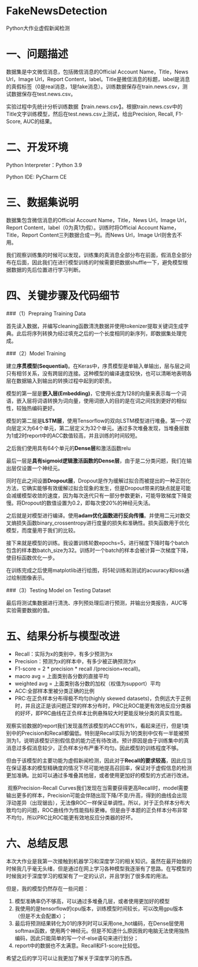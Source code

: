 # FakeNewsDetection

Python大作业虚假新闻检测

# 一、问题描述

数据集是中文微信消息，包括微信消息的Official Account Name，Title，News Url，Image Url，Report Content，label。Title是微信消息的标题，label是消息的真假标签（0是real消息，1是fake消息）。训练数据保存在train.news.csv，测试数据保存在test.news.csv。

实验过程中先统计分析训练数据【train.news.csv】。根据train.news.csv中的Title文字训练模型，然后在test.news.csv上测试，给出Precision, Recall, F1-Score, AUC的结果。

# 二、开发环境

Python Interpreter：Python 3.9

Python IDE: PyCharm CE

# 三、数据集说明

数据集包含微信消息的Official Account Name，Title，News Url，Image Url，Report Content，label（0为真1为假）。训练时将Official Account Name，Title，Report Content三列数据合成一列。而News Url，Image Url则舍去不用。

我们观察训练集的时候可以发现，训练集的真消息全部分布在前面，假消息全部分布在后面，因此我们在进行模型训练的时候需要把数据shuffle一下，避免模型根据数据的先后位置进行学习判断。

# 四、关键步骤及代码细节

###（1）Prepraing Training Data

首先读入数据，并编写cleaning函数清洗数据并使用tokenizer提取关键词生成字典。此后将序列转换为经过填充之后的一个长度相同的新序列，即数据集处理完成。

###（2）Model Training

  建立**序贯模型(Sequential)**。在Keras中，序贯模型是单输入单输出，层与层之间只有相邻关系，没有跨层的连接。这种模型的编译速度较快，也可以清晰地表明各层在数据输入到输出的转换过程中起到的职责。

  模型的第一层是**嵌入层(Embedding)**，它使用长度为128的向量来表示每一个词语，嵌入层将词语转换为词向量，使用词嵌入的目的是在词之间找到更好的相似性，较独热编码更好。

  模型的第二层是**LSTM层**，使用Tensorflow的双向LSTM模型进行堆叠。第一个双向层定义为64个单元，第二层定义为32个单元。通过多次堆叠发现，当堆叠层数为1或2时report中的ACC数值较高，并且训练的时间较短。

  之后我们使用具有64个单元的**Dense层**和激活函数relu

  最后一层是**具有sigmoid逻辑激活函数的Dense层**，由于是二分类问题，我们在输出层仅设置一个神经元。

  同时在此之间设置**Dropout层**，Dropout是作为缓解过拟合而被提出的一种正则化方法，它确实能够有效缓解过拟合现象的发生，但是Dropout带来的缺点就是可能会减缓模型收敛的速度，因为每次迭代只有一部分参数更新，可能导致梯度下降变慢。将Dropout的数值设置为0.2，即每次使20%的神经元失活。

  之后就是对模型进行编译。使用**adam优化函数进行反向传播**。并使用二元对数交叉熵损失函数binary_crossentropy进行度量的损失和准确性。损失函数用于优化模型，而度量用于我们的比较。

​	接下来就是模型的训练。我设置训练轮数epochs=5，进行梯度下降时每个batch包含的样本数batch_size为32。训练时一个batch的样本会被计算一次梯度下降，使目标函数优化一步。

  在训练完成之后使用matplotlib进行绘图，将5轮训练和测试的acuuracy和loss通过绘制图像表示。

###（3）Testing Model on Testing Dataset

  最后将测试集数据进行清洗、序列预处理后进行预测，并输出分类报告，AUC等实验需要数据的值。

# 五、结果分析与模型改进

- Recall：实际为x的类别中，有多少预测为x
- Precision：预测为x的样本中，有多少被正确预测为x
- F1-score = 2 * precision * recall /(precision+recall)。
- macro avg = 上面类别各分数的直接平均
- weighted avg = 上面类别各分数的加权（权值为support）平均
- ACC:全部样本里被分类正确的比例
- PRC:在正负样本分布得极不均匀(highly skewed datasets)，负例远大于正例时，并且这正是该问题正常的样本分布时，PRC比ROC能更有效地反应分类器的好坏，即PRC曲线在正负样本比例悬殊较大时更能反映分类的真实性能。

​	观察实验数据的report我们发现虽然该模型的ACC有91%，看起来还行，但是1类别中的Precision和Recall都偏低。特别是Recall实际为1的类别中仅有一半能被预测为1，说明该模型识别假信息的能力还有待改进。预计原因是由于训练集中的真消息过多假消息较少，正负样本分布严重不均匀。因此模型的训练程度不够。

​	但由于该模型的主要功能为虚假新闻检测，因此对于**Recall的要求较高**，因此应当在保证基本的模型精确度的情况下尽可能地提高召回率，保证对于虚假信息的检测更加准确。比如可以通过多堆叠其他层，或者使用更加好的模型的方式进行改进。

​	观察Precision-Recall Curves我们发现在当需要获得更高Recall时，model需要输出更多的样本，Precision可能会伴随出现下降/不变/升高，得到的曲线会出现浮动差异（出现锯齿），无法像ROC一样保证单调性。所以，对于正负样本分布大致均匀的问题，ROC曲线作为性能指标更棒。但是由于本题的正负样本分布非常不均匀，所以PRC比ROC能更有效地反应分类器的好坏。


# 六、总结反思

  本次大作业是我第一次接触到机器学习和深度学习的相关知识。虽然在最开始做的时候我几乎毫无头绪，但是通过在网上学习各种模型我逐渐有了思路。在写模型的时候我对于深度学习的框架有了一定的认识，并且学到了很多库的用法。

  但是，我的模型仍然存在一些问题：

1. 模型准确率仍不够高，可以通过多堆叠几层，或者使用更加好的模型
2. 我使用的是tensorflow的cpu版本，训练模型时间较长，可以改用gpu版本（但是不太会配置x）；
3. 最后将预测结果转化为01的序列时可以采用one_hot编码，在Dense层使用softmax函数，使用两个神经元。但是不知道什么原因我的电脑无法使用独热编码，因此只能简单的写一个if-else语句来进行划分；
4. report中的数据也不太满意。Recall和F1-score比较低。

  希望之后的学习可以让我更加了解关于深度学习的东西。
